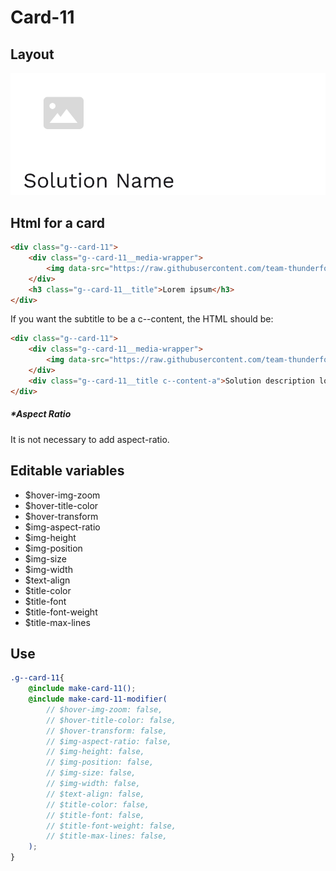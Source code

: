 # Card-11

## Layout

![alt text][card-11]

[card-11]: /src/img/global-components/card/card-11.png

## Html for a card

```html
<div class="g--card-11">
    <div class="g--card-11__media-wrapper">
        <img data-src="https://raw.githubusercontent.com/team-thunderfoot/ui/main/src/img/global-components/card/card-img-placeholder.png" src="/src/img/global-components/placeholder.jpg" alt="alt text" class="g--card-11__media-wrapper__media g--lazy-01">
    </div>
    <h3 class="g--card-11__title">Lorem ipsum</h3>
</div>
```

If you want the subtitle to be a c--content, the HTML should be:
```html
<div class="g--card-11">
    <div class="g--card-11__media-wrapper">
        <img data-src="https://raw.githubusercontent.com/team-thunderfoot/ui/main/src/img/global-components/card/card-img-placeholder.png" src="/src/img/global-components/placeholder.jpg" alt="alt text" class="g--card-11__media-wrapper__media g--lazy-01">
    </div>
    <div class="g--card-11__title c--content-a">Solution description lorem ipsum dolor sit amet consectetur.</div>
</div>
```

##### \*Aspect Ratio

It is not necessary to add aspect-ratio.

## Editable variables

- $hover-img-zoom
- $hover-title-color
- $hover-transform
- $img-aspect-ratio
- $img-height
- $img-position
- $img-size
- $img-width
- $text-align
- $title-color
- $title-font
- $title-font-weight
- $title-max-lines

## Use

```scss
.g--card-11{
    @include make-card-11();
    @include make-card-11-modifier(
        // $hover-img-zoom: false,
        // $hover-title-color: false,
        // $hover-transform: false,
        // $img-aspect-ratio: false,
        // $img-height: false,
        // $img-position: false,
        // $img-size: false,
        // $img-width: false,
        // $text-align: false,
        // $title-color: false,
        // $title-font: false,
        // $title-font-weight: false,
        // $title-max-lines: false,
    );
}
```